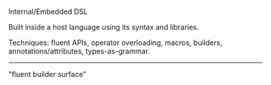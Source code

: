 Internal/Embedded DSL

Built inside a host language using its syntax and libraries.

Techniques: fluent APIs, operator overloading, macros, builders,
annotations/attributes, types-as-grammar.

---

"fluent builder surface"
